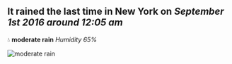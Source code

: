 ## It rained the last time in New York on *September 1st 2016 around 12:05 am*
💧  **moderate rain** *Humidity 65%*

![moderate rain](http://openweathermap.org/img/w/10n.png)
